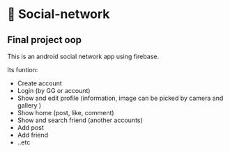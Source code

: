 # 📱 Social-network
## Final project oop

This is an android social network app using firebase.

Its funtion:  
* Create account
* Login (by GG or account)
* Show and edit profile (information, image can be picked by camera and gallery )
* Show home (post, like, comment) 
* Show and search friend (another accounts) 
* Add post
* Add friend
* ..etc
